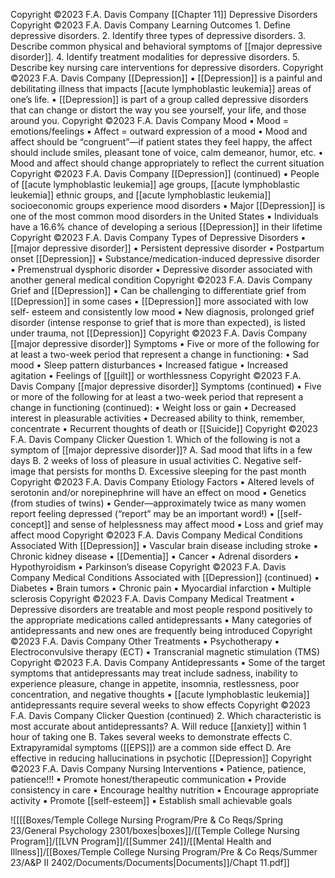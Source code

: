 Copyright ©2023 F.A. Davis Company [[Chapter 11]] Depressive Disorders Copyright ©2023 F.A. Davis Company Learning Outcomes 1. Define depressive disorders. 2. Identify three types of depressive disorders. 3. Describe common physical and behavioral symptoms of [[major depressive disorder]]. 4. Identify treatment modalities for depressive disorders. 5. Describe key nursing care interventions for depressive disorders. Copyright ©2023 F.A. Davis Company [[Depression]] ▪ [[Depression]] is a painful and debilitating illness that impacts [[acute lymphoblastic leukemia]] areas of one’s life. ▪ [[Depression]] is part of a group called depressive disorders that can change or distort the way you see yourself, your life, and those around you. Copyright ©2023 F.A. Davis Company Mood ▪ Mood = emotions/feelings ▪ Affect = outward expression of a mood • Mood and affect should be “congruent”—if patient states they feel happy, the affect should include smiles, pleasant tone of voice, calm demeanor, humor, etc. • Mood and affect should change appropriately to reflect the current situation Copyright ©2023 F.A. Davis Company [[Depression]] (continued) ▪ People of [[acute lymphoblastic leukemia]] age groups, [[acute lymphoblastic leukemia]] ethnic groups, and [[acute lymphoblastic leukemia]] socioeconomic groups experience mood disorders ▪ Major [[Depression]] is one of the most common mood disorders in the United States ▪ Individuals have a 16.6% chance of developing a serious [[Depression]] in their lifetime Copyright ©2023 F.A. Davis Company Types of Depressive Disorders ▪ [[major depressive disorder]] ▪ Persistent depressive disorder ▪ Postpartum onset [[Depression]] ▪ Substance/medication-induced depressive disorder ▪ Premenstrual dysphoric disorder ▪ Depressive disorder associated with another general medical condition Copyright ©2023 F.A. Davis Company Grief and [[Depression]] ▪ Can be challenging to differentiate grief from [[Depression]] in some cases ▪ [[Depression]] more associated with low self- esteem and consistently low mood ▪ New diagnosis, prolonged grief disorder (intense response to grief that is more than expected), is listed under trauma, not [[Depression]] Copyright ©2023 F.A. Davis Company [[major depressive disorder]] Symptoms ▪ Five or more of the following for at least a two-week period that represent a change in functioning: • Sad mood • Sleep pattern disturbances • Increased fatigue • Increased agitation • Feelings of [[guilt]] or worthlessness Copyright ©2023 F.A. Davis Company [[major depressive disorder]] Symptoms (continued) ▪ Five or more of the following for at least a two-week period that represent a change in functioning (continued): • Weight loss or gain • Decreased interest in pleasurable activities • Decreased ability to think, remember, concentrate • Recurrent thoughts of death or [[Suicide]] Copyright ©2023 F.A. Davis Company Clicker Question 1. Which of the following is not a symptom of [[major depressive disorder]]? A. Sad mood that lifts in a few days B. 2 weeks of loss of pleasure in usual activities C. Negative self-image that persists for months D. Excessive sleeping for the past month Copyright ©2023 F.A. Davis Company Etiology Factors ▪ Altered levels of serotonin and/or norepinephrine will have an effect on mood ▪ Genetics (from studies of twins) ▪ Gender—approximately twice as many women report feeling depressed (“report” may be an important word!) ▪ [[self-concept]] and sense of helplessness may affect mood ▪ Loss and grief may affect mood Copyright ©2023 F.A. Davis Company Medical Conditions Associated With [[Depression]] ▪ Vascular brain disease including stroke ▪ Chronic kidney disease ▪ [[Dementia]] ▪ Cancer ▪ Adrenal disorders ▪ Hypothyroidism ▪ Parkinson’s disease Copyright ©2023 F.A. Davis Company Medical Conditions Associated with [[Depression]] (continued) ▪ Diabetes ▪ Brain tumors ▪ Chronic pain ▪ Myocardial infarction ▪ Multiple sclerosis Copyright ©2023 F.A. Davis Company Medical Treatment ▪ Depressive disorders are treatable and most people respond positively to the appropriate medications called antidepressants ▪ Many categories of antidepressants and new ones are frequently being introduced Copyright ©2023 F.A. Davis Company Other Treatments ▪ Psychotherapy ▪ Electroconvulsive therapy (ECT) ▪ Transcranial magnetic stimulation (TMS) Copyright ©2023 F.A. Davis Company Antidepressants ▪ Some of the target symptoms that antidepressants may treat include sadness, inability to experience pleasure, change in appetite, insomnia, restlessness, poor concentration, and negative thoughts ▪ [[acute lymphoblastic leukemia]] antidepressants require several weeks to show effects Copyright ©2023 F.A. Davis Company Clicker Question (continued) 2. Which characteristic is most accurate about antidepressants? A. Will reduce [[anxiety]] within 1 hour of taking one B. Takes several weeks to demonstrate effects C. Extrapyramidal symptoms ([[EPS]]) are a common side effect D. Are effective in reducing hallucinations in psychotic [[Depression]] Copyright ©2023 F.A. Davis Company Nursing Interventions ▪ Patience, patience, patience!!! ▪ Promote honest/therapeutic communication ▪ Provide consistency in care ▪ Encourage healthy nutrition ▪ Encourage appropriate activity ▪ Promote [[self-esteem]] ▪ Establish small achievable goals

![[[[Boxes/Temple College Nursing Program/Pre & Co Reqs/Spring 23/General Psychology 2301/boxes|boxes]]/[[Temple College Nursing Program]]/[[LVN Program]]/[[Summer 24]]/[[Mental Health and Illness]]/[[Boxes/Temple College Nursing Program/Pre & Co Reqs/Summer 23/A&P II 2402/Documents/Documents|Documents]]/Chapt 11.pdf]]